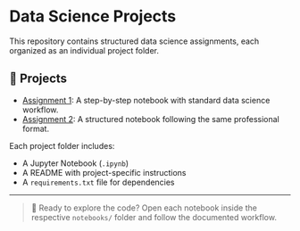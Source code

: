 # Data Science Projects

This repository contains structured data science assignments, each organized as an individual project folder.

## 📁 Projects

- [Assignment 1](data-science-projects/data-science-projects/assignment-1): A step-by-step notebook with standard data science workflow.
- [Assignment 2](./assignment-2): A structured notebook following the same professional format.

Each project folder includes:
- A Jupyter Notebook (`.ipynb`)
- A README with project-specific instructions
- A `requirements.txt` file for dependencies

---

> 🚀 Ready to explore the code? Open each notebook inside the respective `notebooks/` folder and follow the documented workflow.
